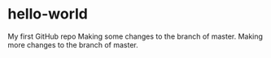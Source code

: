 # hello-world
My first GitHub repo
Making some changes to the branch of master.
Making more changes to the branch of master.
